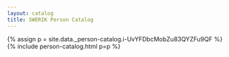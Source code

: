 ```yaml
---
layout: catalog
title: SWERIK Person Catalog
---
```

{% assign p = site.data._person-catalog.i-UvYFDbcMobZu83QYZFu9QF %}
{% include person-catalog.html p=p %}

